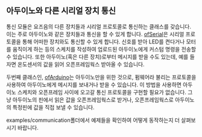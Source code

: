 <!-- ## Arduino and other serial devices communication. -->
## 아두이노와 다른 시리얼 장치 통신

<!-- The communication module has classes to communicate with other devices by now through the serial protocol. This mainly allows to communicate with devices like the Arduino. There's 2 classes in this module, [ofSerial](ofSerial.html) which allows to communicate with any device through the serial protocol. It can be used to send custom commands to for example an Arduino sketch that will receive them and do something in response like turn an LED on, move a motor... It also works the other way around, you can send messages from the Arduino (or any other serial device), for example the read from a temperature sensor to openFrameworks. -->
통신 모듈은 요즈음의 다른 장치들과 시리얼 프로토콜로 통신하는 클래스를 갖습니다. 이는 주로 아두이노와 같은 장치들과 통신을 할 수 있게 합니다. [ofSerial](ofSerial.html)은 시리얼 프로토콜을 통해 어떠한 장치와도 통신할 수 있게 합니다. 신호를 받아 LED를 켠다거나 모터를 움직이게 하는 등의 스케치를 작성하여 업로드된 아두이노에게 커스텀 명령을 전송할 수 있습니다. 또한 아두이노(혹은 다른 장치)로부터 메시지를 받을 수도 있는데, 예를 들자면 온도센서의 값을 읽어 오픈프레임웍스 받아올 수 있습니다.

<!-- The second class, [ofArduino](ofArduino), is specific to the arduino, it uses a protocol called firmata to send messages to and from the arduino that way you don't need to care about implementing the communication protocol from the Arduino sketch to openFrameworks and viceversa but instead you can just send and read values directly to and from any pin in the Arduino. -->
두번째 클래스인, [ofArduino](ofArduino.html)는 아두이노만을 위한 것으로, 펌웨어라 불리는 프로토콜을 사용하여 아두이노에게 메시지를 보내거나 받을 수 있습니다. 이 방법을 사용하면 아두이노 스케치와 오픈프레임 사이에 오고갈 통신 프로토콜을 구현할 필요가 없습니다. 그냥 아두이노의 핀에서 읽은 값을 
오픈프레임웍스로 받거나, 오픈프레임웍스로 아두이노의 특정핀에 값을 직접 보낼 수 있습니다.

<!-- You can check the examples in the examples/communication folder to understand better how this works. -->
examples/communication폴더에서 예제들을 확인하여 어떻게 동작하는지 더 살펴보시기 바랍니다.